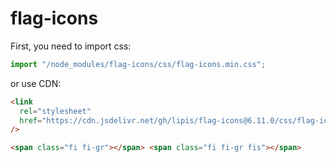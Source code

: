 # flag-icons

First, you need to import css:

```js
import "/node_modules/flag-icons/css/flag-icons.min.css";
```

or use CDN:

```html
<link
  rel="stylesheet"
  href="https://cdn.jsdelivr.net/gh/lipis/flag-icons@6.11.0/css/flag-icons.min.css"
/>
```

```html
<span class="fi fi-gr"></span> <span class="fi fi-gr fis"></span>
```


